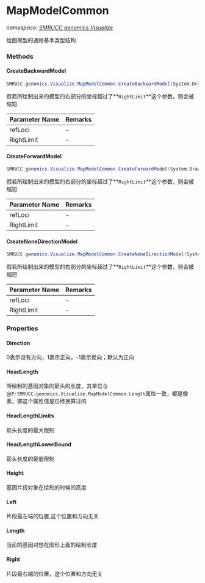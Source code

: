 ﻿# MapModelCommon
_namespace: [SMRUCC.genomics.Visualize](./index.md)_

绘图模型的通用基本类型结构



### Methods

#### CreateBackwardModel
```csharp
SMRUCC.genomics.Visualize.MapModelCommon.CreateBackwardModel(System.Drawing.Point,System.Int32)
```
假若所绘制出来的模型的右部分的坐标超过了**`RightLimit`**这个参数，则会被缩短

|Parameter Name|Remarks|
|--------------|-------|
|refLoci|-|
|RightLimit|-|


#### CreateForwardModel
```csharp
SMRUCC.genomics.Visualize.MapModelCommon.CreateForwardModel(System.Drawing.Point,System.Int32)
```
假若所绘制出来的模型的右部分的坐标超过了**`RightLimit`**这个参数，则会被缩短

|Parameter Name|Remarks|
|--------------|-------|
|refLoci|-|
|RightLimit|-|


#### CreateNoneDirectionModel
```csharp
SMRUCC.genomics.Visualize.MapModelCommon.CreateNoneDirectionModel(System.Drawing.Point,System.Int32)
```
假若所绘制出来的模型的右部分的坐标超过了**`RightLimit`**这个参数，则会被缩短

|Parameter Name|Remarks|
|--------------|-------|
|refLoci|-|
|RightLimit|-|



### Properties

#### Direction
0表示没有方向，1表示正向，-1表示反向；默认为正向
#### HeadLength
所绘制的基因对象的箭头的长度，其单位与@``P:SMRUCC.genomics.Visualize.MapModelCommon.Length``属性一致，都是像素，即这个属性值是已经换算过的
#### HeadLengthLimits
箭头长度的最大限制
#### HeadLengthLowerBound
箭头长度的最低限制
#### Height
基因片段对象在绘制的时候的高度
#### Left
片段最左端的位置,这个位置和方向无关
#### Length
当前的基因对想在图形上面的绘制长度
#### Right
片段最右端的位置，这个位置和方向无关
